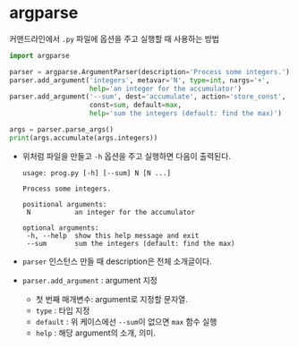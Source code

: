 # argparse

커맨드라인에서 `.py` 파일에 옵션을 주고 실행할 때 사용하는 방법

```py
import argparse

parser = argparse.ArgumentParser(description='Process some integers.')
parser.add_argument('integers', metavar='N', type=int, nargs='+',
                    help='an integer for the accumulator')
parser.add_argument('--sum', dest='accumulate', action='store_const',
                    const=sum, default=max,
                    help='sum the integers (default: find the max)')

args = parser.parse_args()
print(args.accumulate(args.integers))
```

- 위처럼 파일을 만들고 `-h` 옵션을 주고 실행하면 다음이 출력된다.

    ```
    usage: prog.py [-h] [--sum] N [N ...]

    Process some integers.

    positional arguments:
     N           an integer for the accumulator

    optional arguments:
     -h, --help  show this help message and exit
     --sum       sum the integers (default: find the max)
    ```

- `parser` 인스턴스 만들 때 description은 전체 소개글이다.
- `parser.add_argument` : argument 지정
    + 첫 번째 매개변수: argument로 지정할 문자열.
    + `type` : 타입 지정
    + `default` : 위 케이스에선 `--sum`이 없으면 `max` 함수 실행
    + `help` : 해당 argument의 소개, 의미.









